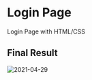 # Login Page
Login Page with HTML/CSS

## Final Result
<img>![2021-04-29](https://user-images.githubusercontent.com/79476117/116593309-54524b80-a8f7-11eb-8ac3-8dbe1689dca6.png) </img>
